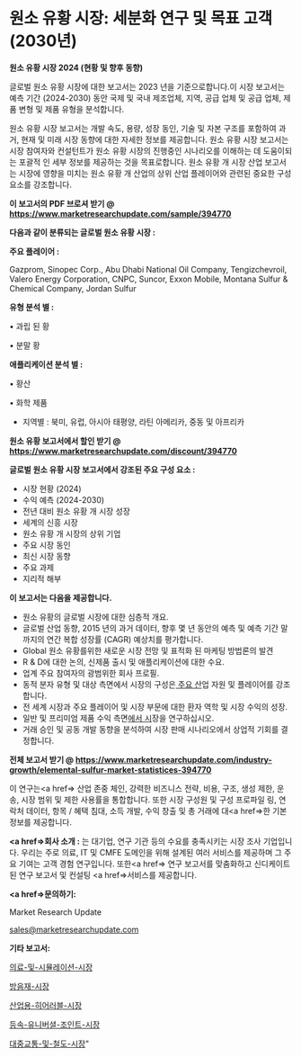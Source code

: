 # 원소 유황 시장: 세분화 연구 및 목표 고객(2030년)

<strong>원소 유황 시장 2024 (현황 및 향후 동향)</strong>

글로벌 원소 유황 시장에 대한 보고서는 2023 년을 기준으로합니다.이 시장 보고서는 예측 기간 (2024-2030) 동안 국제 및 국내 제조업체, 지역, 공급 업체 및 공급 업체, 제품 변형 및 제품 유형을 분석합니다.

원소 유황 시장 보고서는 개발 속도, 용량, 성장 동인, 기술 및 자본 구조를 포함하여 과거, 현재 및 미래 시장 동향에 대한 자세한 정보를 제공합니다. 원소 유황 시장 보고서는 시장 참여자와 컨설턴트가 원소 유황 시장의 진행중인 시나리오를 이해하는 데 도움이되는 포괄적 인 세부 정보를 제공하는 것을 목표로합니다. 원소 유황 개 시장 산업 보고서는 시장에 영향을 미치는 원소 유황 개 산업의 상위 산업 플레이어와 관련된 중요한 구성 요소를 강조합니다.



<strong>이 보고서의 PDF 브로셔 받기 @ <a href=https://www.marketresearchupdate.com/sample/394770>https://www.marketresearchupdate.com/sample/394770</a></strong>



<strong>다음과 같이 분류되는 글로벌 원소 유황 시장 :</strong>



<strong>주요 플레이어 :</strong>

Gazprom, Sinopec Corp., Abu Dhabi National Oil Company, Tengizchevroil, Valero Energy Corporation, CNPC, Suncor, Exxon Mobile, Montana Sulfur & Chemical Company, Jordan Sulfur



<strong>유형 분석 별 :</strong>

• 과립 된 황

• 분말 황



<strong>애플리케이션 분석 별 :</strong>

• 황산

• 화학 제품

<ul>
  <li>지역별 : 북미, 유럽, 아시아 태평양, 라틴 아메리카, 중동 및 아프리카</li>
</ul>


<strong>원소 유황 보고서에서 할인 받기 @ <a href=https://www.marketresearchupdate.com/discount/394770>https://www.marketresearchupdate.com/discount/394770</a></strong>



<strong>글로벌 원소 유황 시장 보고서에서 강조된 주요 구성 요소 :</strong>
<ul>
  <li>시장 현황 (2024)</li>
  <li>수익 예측 (2024-2030)</li>
  <li>전년 대비 원소 유황 개 시장 성장</li>
  <li>세계의 신흥 시장</li>
  <li>원소 유황 개 시장의 상위 기업</li>
  <li>주요 시장 동인</li>
  <li>최신 시장 동향</li>
  <li>주요 과제</li>
  <li>지리적 해부</li>
</ul>


<strong>이 보고서는 다음을 제공합니다.</strong>
<ul>
  <li>원소 유황의 글로벌 시장에 대한 심층적 개요.</li>
  <li>글로벌 산업 동향, 2015 년의 과거 데이터, 향후 몇 년 동안의 예측 및 예측 기간 말까지의 연간 복합 성장률 (CAGR) 예상치를 평가합니다.</li>
  <li>Global 원소 유황를위한 새로운 시장 전망 및 표적화 된 마케팅 방법론의 발견</li>
  <li>R &amp; D에 대한 논의, 신제품 출시 및 애플리케이션에 대한 수요.</li>
  <li>업계 주요 참여자의 광범위한 회사 프로필.</li>
  <li>동적 분자 유형 및 대상 측면에서 시장의 구성은<a href=> 주요 산</a>업 자원 및 플레이어를 강조합니다.</li>
  <li>전 세계 시장과 주요 플레이어 및 시장 부문에 대한 환자 역학 및 시장 수익의 성장.</li>
  <li>일반 및 프리미엄 제품 수익 측면<a href=>에서 시</a>장을 연구하십시오.</li>
  <li>거래 승인 및 공동 개발 동향을 분석하여 시장 판매 시나리오에서 상업적 기회를 결정합니다.</li>
</ul>



<strong>전체 보고서 받기 @ <a href=https://www.marketresearchupdate.com/industry-growth/elemental-sulfur-market-statistices-394770>https://www.marketresearchupdate.com/industry-growth/elemental-sulfur-market-statistices-394770</a></strong>

이 연구는<a href=> 산업 존중</a> 체인, 강력한 비즈니스 전략, 비용, 구조, 생성 제한, 운송, 시장 범위 및 제한 사용률을 통합합니다. 또한 시장 구성원 및 구성 프로파일 링, 연락처 데이터, 항목 / 혜택 침대, 소득 개발, 수익 창출 및 총 거래에 대<a href=>한 기본 </a>정보를 제공합니다.



<strong><a href=>회사 소</a>개 :</strong>
는 대기업, 연구 기관 등의 수요를 충족시키는 시장 조사 기업입니다. 우리는 주로 의료, IT 및 CMFE 도메인을 위해 설계된 여러 서비스를 제공하며 그 주요 기여는 고객 경험 연구입니다. 또한<a href=> 연구 보</a>고서를 맞춤화하고 신디케이트 된 연구 보고서 및 컨설팅 <a href=>서비스</a>를 제공합니다.



<strong><a href=>문의하기:</a></strong>

Market Research Update

sales@marketresearchupdate.com



<strong>기타 보고서:</strong>

<a href=https://www.linkedin.com/pulse/의료-및-시뮬레이션-시장-경쟁-분석-성장-잠재력-2029-analytics-alchemy-360-analysis/>의료-및-시뮬레이션-시장</a>

<a href=https://www.linkedin.com/pulse/방음재-시장-세분화-연구-및-목표-고객2029년-isdailynews-nnb2f/>방음재-시장</a>

<a href=https://www.linkedin.com/pulse/산업용-히어러블-시장-현재-및-미래-성장-2029-analytics-alchemy-360-analysis-8pkzf/>산업용-히어러블-시장</a>

<a href=https://www.linkedin.com/pulse/등속-유니버셜-조인트-시장-경쟁-분석-및-성장-잠재력-2030-ykuof/>등속-유니버셜-조인트-시장</a>

<a href=https://www.linkedin.com/pulse/대중교통-및-철도-시장-진입-전략-위험-평가2029년-consumer-connection-chronicles-24--nau8f/>대중교통-및-철도-시장</a>"
